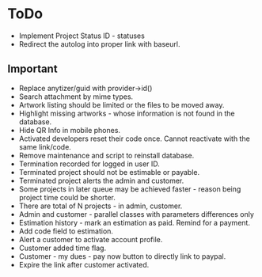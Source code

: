 # ToDo

* Implement Project Status ID - statuses
* Redirect the autolog into proper link with baseurl.

## Important
* Replace anytizer/guid with provider->id()
* Search attachment by mime types.
* Artwork listing should be limited or the files to be moved away.
* Highlight missing artworks - whose information is not found in the database.
* Hide QR Info in mobile phones.
* Activated developers reset their code once. Cannot reactivate with the same link/code.
* Remove maintenance and script to reinstall database.
* Termination recorded for logged in user ID.
* Terminated project should not be estimable or payable.
* Terminated project alerts the admin and customer.
* Some projects in later queue may be achieved faster - reason being project time could be shorter.
* There are total of N projects - in admin, customer.
* Admin and customer - parallel classes with parameters differences only
* Estimation history - mark an estimation as paid. Remind for a payment.
* Add code field to estimation.
* Alert a customer to activate account profile.
* Customer added time flag.
* Customer - my dues - pay now button to directly link to paypal.
* Expire the link after customer activated.

